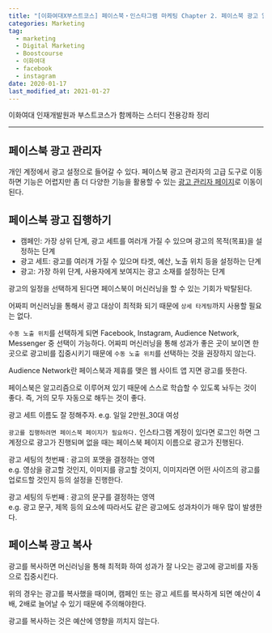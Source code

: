 ```yaml
---  
title: "[이화여대X부스트코스] 페이스북・인스타그램 마케팅 Chapter 2. 페이스북 광고 알아보기"  
categories: Marketing  
tag:
  - marketing
  - Digital Marketing
  - Boostcourse
  - 이화여대
  - facebook
  - instagram
date: 2020-01-17
last_modified_at: 2021-01-27
---  
```


이화여대 인재개발원과 부스트코스가 함께하는 스터디 전용강좌 정리

---

## 페이스북 광고 관리자

개인 계정에서 광고 설정으로 들어갈 수 있다.
페이스북 광고 관리자의 고급 도구로 이동하면 기능은 어렵지만 좀 더 다양한 기능을 활용할 수 있는 [광고 관리자 페이지](www.facebook.com/adsmanager)로 이동이 된다.

## 페이스북 광고 집행하기

- 캠페인: 가장 상위 단계, 광고 세트를 여러개 가질 수 있으며 광고의 목적(목표)을 설정하는 단계
- 광고 세트: 광고를 여러개 가질 수 있으며 타겟, 예산, 노출 위치 등을 설정하는 단계
- 광고: 가장 하위 단계, 사용자에게 보여지는 광고 소재를 설정하는 단계

광고의 일정을 선택하게 된다면 페이스북이 머신러닝을 할 수 있는 기회가 박탈된다.

어짜피 머신러닝을 통해서 광고 대상이 최적화 되기 때문에 `상세 타게팅`까지 사용할 필요는 없다.

`수동 노출 위치`를 선택하게 되면 Facebook, Instagram, Audience Network, Messenger 중 선택이 가능하다. 어짜피 머신러닝을 통해 성과가 좋은 곳이 보이면 한 곳으로 광고비를 집중시키기 때문에 `수동 노출 위치`를 선택하는 것을 권장하지 않는다.

Audience Network란 페이스북과 제휴를 맺은 웹 사이트 앱 지면 광고를 뜻한다.

페이스북은 알고리즘으로 이루어져 있기 때문에 스스로 학습할 수 있도록 놔두는 것이 좋다. 즉, 거의 모두 자동으로 해두는 것이 좋다.

광고 세트 이름도 잘 정해주자.
e.g. 일일 2만원_30대 여성

`광고를 집행하려면 페이스북 페이지가 필요하다.`
인스타그램 계정이 있다면 로그인 하면 그 계정으로 광고가 진행되며 없을 때는 페이스북 페이지 이름으로 광고가 진행된다.

광고 세팅의 첫번째 : 광고의 포맷을 결정하는 영역  
e.g. 영상을 광고할 것인지, 이미지를 광고할 것이지, 이미지라면 어떤 사이즈의 광고를 업로드할 것인지 등의 설정을 진행한다.

광고 세팅의 두번째 : 광고의 문구를 결정하는 영역  
e.g. 광고 문구, 제목 등의 요소에 따라서도 같은 광고에도 성과차이가 매우 많이 발생한다.

## 페이스북 광고 복사

광고를 복사하면 머신러닝을 통해 최적화 하여 성과가 잘 나오는 광고에 광고비를 자동으로 집중시킨다.

위의 경우는 광고를 복사했을 때이며, 캠페인 또는 광고 세트를 복사하게 되면 예산이 4배, 2배로 늘어날 수 있기 때문에 주의해야한다.

광고를 복사하는 것은 예산에 영향을 끼치지 않는다.
